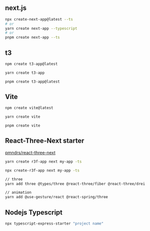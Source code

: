 ## next.js

```bash
npx create-next-app@latest --ts
# or
yarn create next-app --typescript
# or
pnpm create next-app --ts
```

## t3

```bash
npm create t3-app@latest

yarn create t3-app

pnpm create t3-app@latest
```

## Vite

```bash
npm create vite@latest

yarn create vite

pnpm create vite

```

## React-Three-Next starter

[pmndrs/react-three-next](https://github.com/pmndrs/react-three-next)

```bash
yarn create r3f-app next my-app -ts

npx create-r3f-app next my-app -ts
```

```bash
// three
yarn add three @types/three @react-three/fiber @react-three/drei

// animation
yarn add @use-gesture/react @react-spring/three
```

## Nodejs Typescript

```bash
npx typescript-express-starter "project name"
```
